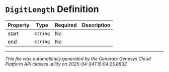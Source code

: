 # `DigitLength` Definition

| Property | Type | Required | Description |
|----------|------|----------|-------------|
| start | `string` | No |  |
| end | `string` | No |  |

---

*This file was automatically generated by the Generate Genesys Cloud Platform API classes utility on 2025-04-24T15:04:25.883Z*